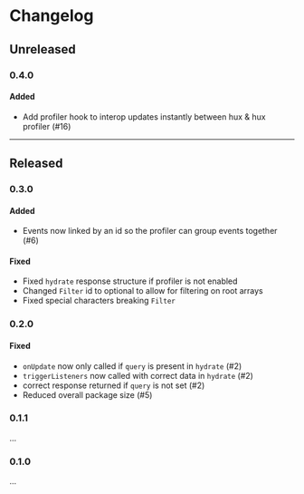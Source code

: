 # Changelog

## Unreleased

### 0.4.0

#### Added

- Add profiler hook to interop updates instantly between hux & hux profiler (#16)

---

## Released

### 0.3.0

#### Added

- Events now linked by an id so the profiler can group events together (#6)

#### Fixed
- Fixed `hydrate` response structure if profiler is not enabled
- Changed `Filter` id to optional to allow for filtering on root arrays
- Fixed special characters breaking `Filter`

### 0.2.0

#### Fixed

- `onUpdate` now only called if `query` is present in `hydrate` (#2)
- `triggerListeners` now called with correct data in `hydrate` (#2)
- correct response returned if `query` is not set (#2)
- Reduced overall package size (#5)

### 0.1.1
...
### 0.1.0
...

